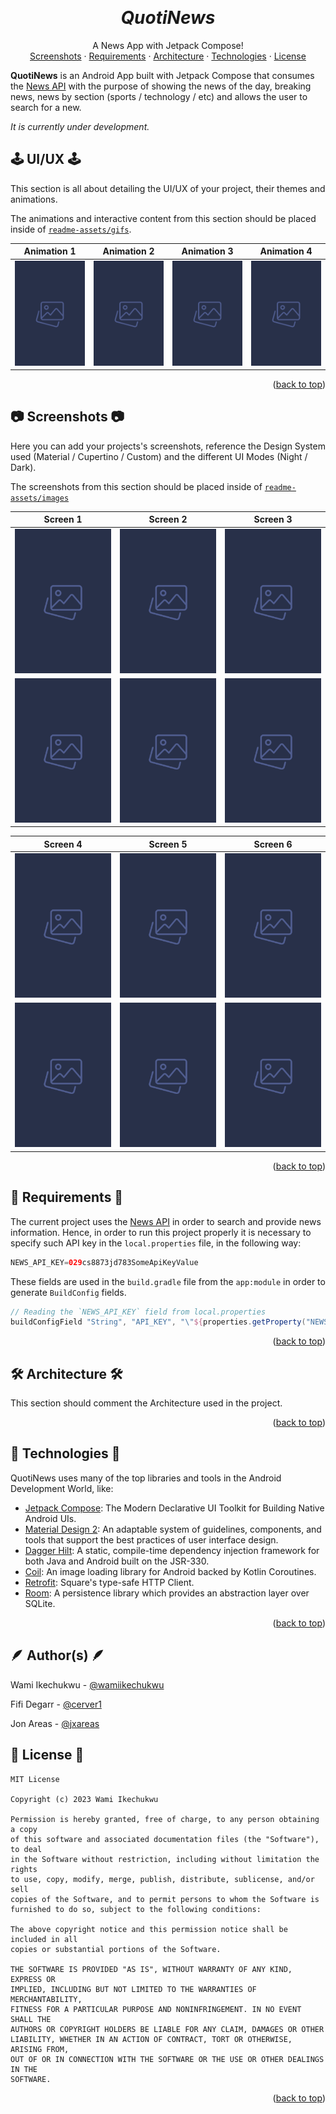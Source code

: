 <a name="readme-top"></a>
<br />
<div align="center">
<!-- TODO: Add Official Logo -->
  <!-- <a href="#">
    Replace this logo for a custom official logo 
    <img src="./readme-assets/logos/here_goes_the_logo.png" alt="Logo" width="80" height="80">
  </a> -->

<h1 align = "center">
<b><i>QuotiNews</i></b>
</h1>
    <!-- Add/Remove categories depending on your project -->
  <p align="center">
    A News App with Jetpack Compose!
    <br />
    <!-- IMPORTANT NOTE: If you want to append emojis you'll need to add the '-' sign before and after the header, as shown below:  -->
    <a href="#-screenshots-">Screenshots</a>
    ·
    <a href="#-requirements-">Requirements</a>
    ·
    <a href="#-architecture-">Architecture</a>
    ·
     <a href="#-technologies-">Technologies</a>
    ·
    <a href="#-license-">License</a>
  </p>
</div>

<!-- Here goes the project description -->
**QuotiNews** is an Android App built with Jetpack Compose that consumes the [News API](https://newsapi.org/) with the 
purpose of showing the news of the day, breaking news, news by section (sports / technology / etc) and allows the user to search for a new.


*It is currently under development.*

## 🕹️ UI/UX 🕹️

This section is all about detailing the UI/UX of your project, their themes and animations.

The animations and interactive content from this section should be placed inside of [`readme-assets/gifs`](./readme-assets/gifs).

Animation 1	|	Animation 2	|	Animation 3 | Animation 4	|
:------:|:---------------------:|:-----------------------------:|:-------------:|
![](readme-assets/images/screenshot_placeholder.png)  |  ![](readme-assets/images/screenshot_placeholder.png)  |  ![](readme-assets/images/screenshot_placeholder.png)  |  ![](readme-assets/images/screenshot_placeholder.png)

<p align="right">(<a href="#readme-top">back to top</a>)</p>

## 📷 Screenshots 📷

Here you can add your projects's screenshots, reference the Design System used (Material / Cupertino / Custom) and the different UI Modes (Night / Dark).

The screenshots from this section should be placed inside of [`readme-assets/images`](./readme-assets/images/)

| Screen 1  | Screen 2 | Screen 3 |
| ------------- | ------------- |  ------------- |
| ![](readme-assets/images/screenshot_placeholder.png)  | ![](readme-assets/images/screenshot_placeholder.png)  | ![](readme-assets/images/screenshot_placeholder.png)  |
| ![](readme-assets/images/screenshot_placeholder.png)  | ![](readme-assets/images/screenshot_placeholder.png)  | ![](readme-assets/images/screenshot_placeholder.png)  |

| Screen 4  | Screen 5 | Screen 6 |
| ------------- | ------------- |  ------------- |
| ![](readme-assets/images/screenshot_placeholder.png)  | ![](readme-assets/images/screenshot_placeholder.png)  | ![](readme-assets/images/screenshot_placeholder.png)  |
| ![](readme-assets/images/screenshot_placeholder.png)  | ![](readme-assets/images/screenshot_placeholder.png)  | ![](readme-assets/images/screenshot_placeholder.png)  |
<p align="right">(<a href="#readme-top">back to top</a>)</p>

## 📝 Requirements 📝

The current project uses the [News API](https://newsapi.org/) in order to search and provide news information. 
Hence, in order to run this project properly it is necessary to specify such API key in the `local.properties` file, in the following way: 
```groovy
NEWS_API_KEY=029cs8873jd783SomeApiKeyValue
```

These fields are used in the `build.gradle` file from the `app:module` in order to generate `BuildConfig` fields.
```groovy
// Reading the `NEWS_API_KEY` field from local.properties
buildConfigField "String", "API_KEY", "\"${properties.getProperty("NEWS_API_KEY")}\""
```

<p align="right">(<a href="#readme-top">back to top</a>)</p>

## 🛠 Architecture 🛠

This section should comment the Architecture used in the project.
<p align="right">(<a href="#readme-top">back to top</a>)</p>

## 🦾 Technologies 🦾

QuotiNews uses many of the top libraries and tools in the Android Development World, like:
* [Jetpack Compose](https://developer.android.com/jetpack/compose): The Modern Declarative UI Toolkit for Building Native Android UIs.
* [Material Design 2](https://m2.material.io/design): An adaptable system of guidelines, components, and tools that support the best practices of user interface design.
* [Dagger Hilt](https://dagger.dev/hilt/): A static, compile-time dependency injection framework for both Java and Android built on the JSR-330.
* [Coil](https://coil-kt.github.io/coil/): An image loading library for Android backed by Kotlin Coroutines.
* [Retrofit](https://square.github.io/retrofit/): Square's type-safe HTTP Client.
* [Room](https://developer.android.com/topic/libraries/architecture/room): A persistence library which provides an abstraction layer over SQLite.

<p align="right">(<a href="#readme-top">back to top</a>)</p>


## 🪶 Author(s) 🪶


Wami Ikechukwu - [@wamiikechukwu](https://github.com/wamiikechukwu)

Fifi Degarr - [@cerver1](https://github.com/cerver1)

Jon Areas - [@jxareas](https://github.com/jxareas)

## 📜 License 📜
<!-- Change this license for the one used in your project -->
```
MIT License

Copyright (c) 2023 Wami Ikechukwu

Permission is hereby granted, free of charge, to any person obtaining a copy
of this software and associated documentation files (the "Software"), to deal
in the Software without restriction, including without limitation the rights
to use, copy, modify, merge, publish, distribute, sublicense, and/or sell
copies of the Software, and to permit persons to whom the Software is
furnished to do so, subject to the following conditions:

The above copyright notice and this permission notice shall be included in all
copies or substantial portions of the Software.

THE SOFTWARE IS PROVIDED "AS IS", WITHOUT WARRANTY OF ANY KIND, EXPRESS OR
IMPLIED, INCLUDING BUT NOT LIMITED TO THE WARRANTIES OF MERCHANTABILITY,
FITNESS FOR A PARTICULAR PURPOSE AND NONINFRINGEMENT. IN NO EVENT SHALL THE
AUTHORS OR COPYRIGHT HOLDERS BE LIABLE FOR ANY CLAIM, DAMAGES OR OTHER
LIABILITY, WHETHER IN AN ACTION OF CONTRACT, TORT OR OTHERWISE, ARISING FROM,
OUT OF OR IN CONNECTION WITH THE SOFTWARE OR THE USE OR OTHER DEALINGS IN THE
SOFTWARE.
```
<p align="right">(<a href="#readme-top">back to top</a>)</p>

<!-- This is a custom version of Read-My-README by Jon Areas, found at: https://github.com/jxareas/read-my-readme -->

